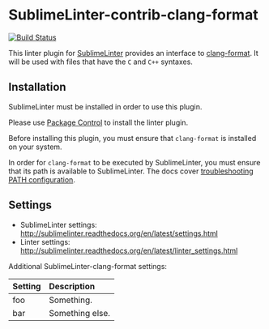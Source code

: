 
SublimeLinter-contrib-clang-format
================================

[![Build Status](https://travis-ci.org/SublimeLinter/SublimeLinter-contrib-clang-format.svg?branch=master)](https://travis-ci.org/SublimeLinter/SublimeLinter-contrib-clang-format)

This linter plugin for [SublimeLinter](https://github.com/SublimeLinter/SublimeLinter) provides an interface to [clang-format](https://clang.llvm.org/docs/ClangFormat.html). It will be used with files that have the `C` and `C++` syntaxes.

## Installation
SublimeLinter must be installed in order to use this plugin. 

Please use [Package Control](https://packagecontrol.io) to install the linter plugin.

Before installing this plugin, you must ensure that `clang-format` is installed on your system.

In order for `clang-format` to be executed by SublimeLinter, you must ensure that its path is available to SublimeLinter. The docs cover [troubleshooting PATH configuration](http://sublimelinter.readthedocs.io/en/latest/troubleshooting.html#finding-a-linter-executable).

## Settings
- SublimeLinter settings: http://sublimelinter.readthedocs.org/en/latest/settings.html
- Linter settings: http://sublimelinter.readthedocs.org/en/latest/linter_settings.html

Additional SublimeLinter-clang-format settings:

|Setting|Description    |
|:------|:--------------|
|foo    |Something.     |
|bar    |Something else.|
